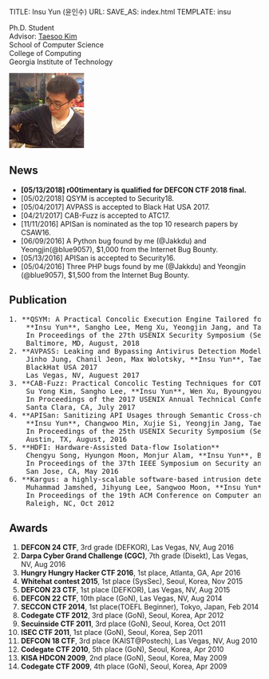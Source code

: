 TITLE: Insu Yun (윤인수)
URL:
SAVE_AS: index.html
TEMPLATE: insu

<div class="row">
  <div class="col-sm-8">
    <p>
      Ph.D. Student</br>
      Advisor: <a href="http://taesoo.gtisc.gatech.edu">Taesoo Kim</a></br>
      School of Computer Science</br>
      College of Computing</br>
      Georgia Institute of Technology</br>
    </p>
  </div>
  <div class="col-sm-4">
    <img src=" assets/images/insu.jpg" />
  </div>
</div>

News
----
- **[05/13/2018] r00timentary is qualified for DEFCON CTF 2018 final.** 
- [05/02/2018] QSYM is accepted to Security18.
- [05/04/2017] AVPASS is accepted to Black Hat USA 2017.
- [04/21/2017] CAB-Fuzz is accepted to ATC17.
- [11/11/2016] APISan is nominated as the top 10 research papers by CSAW16.
- [06/09/2016] A Python bug found by me (@Jakkdu) and Yeongjin(@blue9057),
  $1,000 from the Internet Bug Bounty.
- [05/13/2016] APISan is accepted to Security16.
- [05/04/2016] Three PHP bugs found by me (@Jakkdu) and Yeongjin (@blue9057),
  $1,500 from the Internet Bug Bounty.

Publication
-----------
<pre>
1. **QSYM: A Practical Concolic Execution Engine Tailored for Hybrid Fuzzing (to appear)**
    **Insu Yun**, Sangho Lee, Meng Xu, Yeongjin Jang, and Taesoo Kim
    In Proceedings of the 27th USENIX Security Symposium (Security 2018)
    Baltimore, MD, August, 2018
2. **AVPASS: Leaking and Bypassing Antivirus Detection Model Automatically**
    Jinho Jung, Chanil Jeon, Max Wolotsky, **Insu Yun**, Taesoo Kim
    BlackHat USA 2017 
    Las Vegas, NV, Auguest 2017 
3. **CAB-Fuzz: Practical Concolic Testing Techniques for COTS Operating Systems**
    Su Yong Kim, Sangho Lee, **Insu Yun**, Wen Xu, Byoungyoung Lee, Youngtae Yun, Taesoo Kim
    In Proceedings of the 2017 USENIX Annual Technical Conference (ATC 2017)
    Santa Clara, CA, July 2017 
4. **APISan: Sanitizing API Usages through Semantic Cross-checking**
    **Insu Yun**, Changwoo Min, Xujie Si, Yeongjin Jang, Taesoo Kim, Mayur Naik
    In Proceedings of the 25th USENIX Security Symposium (Security 2016) 
    Austin, TX, August, 2016 
5. **HDFI: Hardware-Assisted Data-flow Isolation**
    Chengyu Song, Hyungon Moon, Monjur Alam, **Insu Yun**, Byoungyoung Lee, Taesoo Kim, Wenke Lee, Yunheung Paek
    In Proceedings of the 37th IEEE Symposium on Security and Privacy (Oakland 2016)
    San Jose, CA, May 2016 
6. **Kargus: a highly-scalable software-based intrusion detection system**
    Muhammad Jamshed, Jihyung Lee, Sangwoo Moon, **Insu Yun**, Deokjin Kim, Sungryoul Lee, Yung Yi, KyoungSoo Park
    In Proceedings of the 19th ACM Conference on Computer and Communications Security (CCS 2012)
    Raleigh, NC, Oct 2012
</pre>

Awards
------
1. **DEFCON 24 CTF**, 3rd grade (DEFKOR), Las Vegas, NV, Aug 2016
2. **Darpa Cyber Grand Challenge (CGC)**, 7th grade (Disekt), Las Vegas, NV, Aug 2016
3. **Hungry Hungry Hacker CTF 2016**, 1st place, Atlanta, GA, Apr 2016
4. **Whitehat contest 2015**, 1st place (SysSec), Seoul, Korea, Nov 2015
5. **DEFCON 23 CTF**, 1st place (DEFKOR), Las Vegas, NV, Aug 2015
6. **DEFCON 22 CTF**, 10th place (GoN), Las Vegas, NV, Aug 2014
7. **SECCON CTF 2014**, 1st place(TOEFL Beginner), Tokyo, Japan, Feb 2014
8. **Codegate CTF 2012**, 3rd place (GoN), Seoul, Korea, Apr 2012
9. **Secuinside CTF 2011**, 3rd place (GoN), Seoul, Korea, Oct 2011
10. **ISEC CTF 2011**, 1st place (GoN), Seoul, Korea, Sep 2011
11. **DEFCON 18 CTF**, 3rd place (KAIST@Postech), Las Vegas, NV, Aug 2010
12. **Codegate CTF 2010**, 5th place (GoN), Seoul, Korea, Apr 2010
13. **KISA HDCON 2009**, 2nd place (GoN), Seoul, Korea, May 2009
14. **Codegate CTF 2009**, 4th place (GoN), Seoul, Korea, Apr 2009
